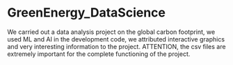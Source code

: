 # GreenEnergy_DataScience
We carried out a data analysis project on the global carbon footprint, we used ML and AI in the development code, we attributed interactive graphics and very interesting information to the project. ATTENTION, the csv files are extremely important for the complete functioning of the project.
